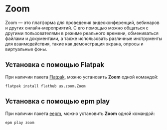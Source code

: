 # Zoom

Zoom — это платформа для проведения видеоконференций, вебинаров и других онлайн-мероприятий. С его помощью можно общаться с другими пользователями в режиме реального времени, обмениваться файлами и документами, а также использовать различные инструменты для взаимодействия, такие как демонстрация экрана, опросы и виртуальные фоны.

## Установка c помощью Flatpak

При наличии пакета [Flatpak](/flatpak), можно установить **Zoom** одной командой:

```shell
flatpak install flathub us.zoom.Zoom
```

## Установка c помощью epm play

При наличии пакета [eepm](/epm), можно установить **Zoom** одной командой:

```shell
epm play zoom
```